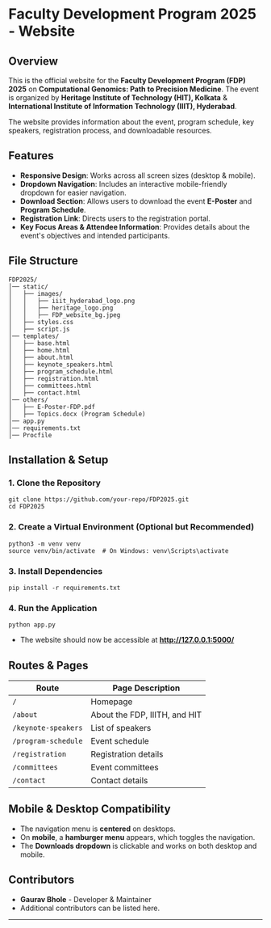 # Faculty Development Program 2025 - Website

## Overview

This is the official website for the **Faculty Development Program (FDP) 2025** on **Computational Genomics: Path to Precision Medicine**. The event is organized by **Heritage Institute of Technology (HIT), Kolkata** & **International Institute of Information Technology (IIIT), Hyderabad**.

The website provides information about the event, program schedule, key speakers, registration process, and downloadable resources.

## Features

- **Responsive Design**: Works across all screen sizes (desktop & mobile).
- **Dropdown Navigation**: Includes an interactive mobile-friendly dropdown for easier navigation.
- **Download Section**: Allows users to download the event **E-Poster** and **Program Schedule**.
- **Registration Link**: Directs users to the registration portal.
- **Key Focus Areas & Attendee Information**: Provides details about the event's objectives and intended participants.

## File Structure

```
FDP2025/
│── static/
│   ├── images/
│   │   ├── iiit_hyderabad_logo.png
│   │   ├── heritage_logo.png
│   │   ├── FDP_website_bg.jpeg
│   ├── styles.css
│   ├── script.js
│── templates/
│   ├── base.html
│   ├── home.html
│   ├── about.html
│   ├── keynote_speakers.html
│   ├── program_schedule.html
│   ├── registration.html
│   ├── committees.html
│   ├── contact.html
│── others/
│   ├── E-Poster-FDP.pdf
│   ├── Topics.docx (Program Schedule)
│── app.py
│── requirements.txt
│── Procfile
```

## Installation & Setup

### 1. Clone the Repository

```
git clone https://github.com/your-repo/FDP2025.git
cd FDP2025
```

### 2. Create a Virtual Environment (Optional but Recommended)

```
python3 -m venv venv
source venv/bin/activate  # On Windows: venv\Scripts\activate
```

### 3. Install Dependencies

```
pip install -r requirements.txt
```

### 4. Run the Application

```
python app.py
```

- The website should now be accessible at **http://127.0.0.1:5000/**

## Routes & Pages

| Route                 | Page Description              |
| --------------------- | ----------------------------- |
| `/`                 | Homepage                      |
| `/about`            | About the FDP, IIITH, and HIT |
| `/keynote-speakers` | List of speakers              |
| `/program-schedule` | Event schedule                |
| `/registration`     | Registration details          |
| `/committees`       | Event committees              |
| `/contact`          | Contact details               |

## Mobile & Desktop Compatibility

- The navigation menu is **centered** on desktops.
- On **mobile**, a **hamburger menu** appears, which toggles the navigation.
- The **Downloads dropdown** is clickable and works on both desktop and mobile.

## Contributors

- **Gaurav Bhole** - Developer & Maintainer
- Additional contributors can be listed here.

---
